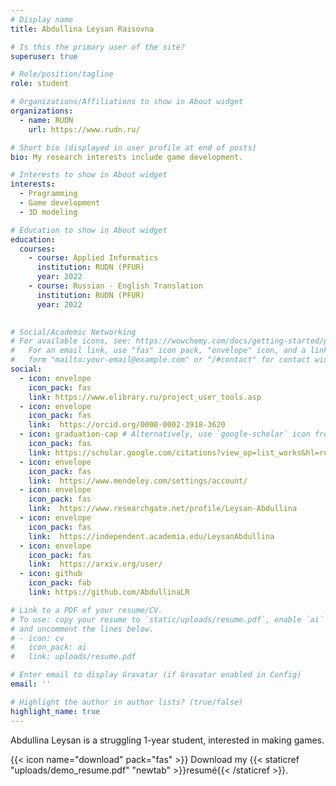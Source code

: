 ```yaml
---
# Display name
title: Abdullina Leysan Raisovna

# Is this the primary user of the site?
superuser: true

# Role/position/tagline
role: student

# Organizations/Affiliations to show in About widget
organizations:
  - name: RUDN
    url: https://www.rudn.ru/

# Short bio (displayed in user profile at end of posts)
bio: My research interests include game development.

# Interests to show in About widget
interests:
  - Programming
  - Game development
  - 3D modeling

# Education to show in About widget
education:
  courses:
    - course: Applied Informatics
      institution: RUDN (PFUR)
      year: 2022
    - course: Russian - English Translation 
      institution: RUDN (PFUR)
      year: 2022
      

# Social/Academic Networking
# For available icons, see: https://wowchemy.com/docs/getting-started/page-builder/#icons
#   For an email link, use "fas" icon pack, "envelope" icon, and a link in the
#   form "mailto:your-email@example.com" or "/#contact" for contact widget.
social:
  - icon: envelope
    icon_pack: fas
    link: https://www.elibrary.ru/project_user_tools.asp
  - icon: envelope
    icon_pack: fas
    link:  https://orcid.org/0000-0002-3918-3620
  - icon: graduation-cap # Alternatively, use `google-scholar` icon from `ai` icon pack
    icon_pack: fas
    link: https://scholar.google.com/citations?view_op=list_works&hl=ru&user=TZBtE3AAAAAJ
  - icon: envelope
    icon_pack: fas
    link:  https://www.mendeley.com/settings/account/
  - icon: envelope
    icon_pack: fas
    link:  https://www.researchgate.net/profile/Leysan-Abdullina
  - icon: envelope
    icon_pack: fas
    link:  https://independent.academia.edu/LeysanAbdullina
  - icon: envelope
    icon_pack: fas
    link:  https://arxiv.org/user/
  - icon: github
    icon_pack: fab
    link: https://github.com/AbdullinaLR

# Link to a PDF of your resume/CV.
# To use: copy your resume to `static/uploads/resume.pdf`, enable `ai` icons in `params.toml`,
# and uncomment the lines below.
# - icon: cv
#   icon_pack: ai
#   link: uploads/resume.pdf

# Enter email to display Gravatar (if Gravatar enabled in Config)
email: ''

# Highlight the author in author lists? (true/false)
highlight_name: true
---
```


Abdullina Leysan is a struggling 1-year student, interested in making games.


{{< icon name="download" pack="fas" >}} Download my {{< staticref "uploads/demo_resume.pdf" "newtab" >}}resumé{{< /staticref >}}.
